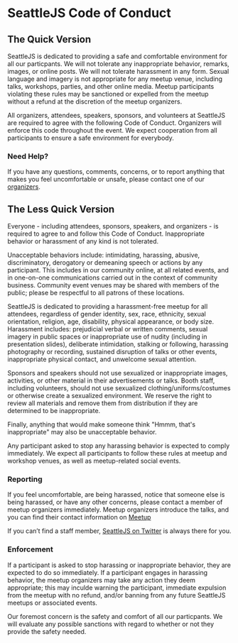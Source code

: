 # SeattleJS Code of Conduct

## The Quick Version
SeattleJS is dedicated to providing a safe and comfortable environment for all our particpants. We will not tolerate any inappropriate behavior, remarks, images, or online posts. We will not tolerate harassment in any form. Sexual language and imagery is not appropriate for any meetup venue, including talks, workshops, parties, and other online media. Meetup participants violating these rules may be sanctioned or expelled from the meetup without a refund at the discretion of the meetup organizers.

All organizers, attendees, speakers, sponsors, and volunteers at SeattleJS are required to agree with the following Code of Conduct. Organizers will enforce this code throughout the event. We expect cooperation from all participants to ensure a safe environment for everybody.

### Need Help?

If you have any questions, comments, concerns, or to report anything that makes you feel uncomfortable or unsafe, please contact one of our [organizers](http://www.meetup.com/seattlejs/members/?op=leaders).

## The Less Quick Version

Everyone - including attendees, sponsors, speakers, and organizers - is required to agree to and follow this Code of Conduct. Inappropriate behavior or harassment of any kind is not tolerated.

Unacceptable behaviors include: intimidating, harassing, abusive, discriminatory, derogatory or demeaning speech or actions by any participant. This includes in our community online, at all related events, and in one-on-one communications carried out in the context of community business. Community event venues may be shared with members of the public; please be respectful to all patrons of these locations.

SeattleJS is dedicated to providing a harassment-free meetup for all attendees, regardless of gender identity, sex, race, ethnicity, sexual orientation, religion, age, disability, physical appearance, or body size. Harassment includes: prejudicial verbal or written comments, sexual imagery in public spaces or inappropriate use of nudity (including in presentation slides), deliberate intimidation, stalking or following, harassing photography or recording, sustained disruption of talks or other events, inappropriate physical contact, and unwelcome sexual attention.

Sponsors and speakers should not use sexualized or inappropriate images, activities, or other material in their advertisements or talks. Booth staff, including volunteers, should not use sexualized clothing/uniforms/costumes or otherwise create a sexualized environment. We reserve the right to review all materials and remove them from distribution if they are determined to be inappropriate.

Finally, anything that would make someone think &quot;Hmmm, that&#39;s inappropriate&quot; may also be unacceptable behavior.

Any participant asked to stop any harassing behavior is expected to comply immediately. We expect all participants to follow these rules at meetup and workshop venues, as well as meetup-related social events.

### Reporting

If you feel uncomfortable, are being harassed, notice that someone else is being harassed, or have any other concerns, please contact a member of meetup organizers immediately. Meetup organizers introduce the talks, and you can find their contact information on [Meetup]("http://www.meetup.com/seattlejs/members/?op=leaders")

If you can’t find a staff member, [SeattleJS on Twitter](http://twitter.com/seattlejs) is always there for you.

### Enforcement

If a participant is asked to stop harassing or inappropriate behavior, they are expected to do so immediately. If a participant engages in harassing behavior, the meetup organizers may take any action they deem appropriate; this may inculde warning the participant, immediate expulsion from the meetup with no refund, and/or banning from any future SeattleJS meetups or associated events.

Our foremost concern is the safety and comfort of all our particpants. We will evaluate any possible sanctions with regard to whether or not they provide the safety needed.
